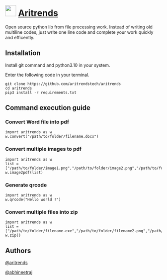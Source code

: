 # <img src="http://aritrends.tech/folder.png" height="35vh"> [Aritrends](http://aritrends.tech)

Open source python lib from file processing work. Instead of writing old multiline codes, just write one line code and complete your work quickly and efficently.

##  Installation

Install git command and python3.10 in your system.

Enter the following code in your terminal.

```
git clone https://github.com/aritrendstech/aritrends
cd aritrends
pip3 install -r requirements.txt
```

## Command execution guide

### Convert Word file into pdf

```
import aritrends as w
w.convert("/path/to/folder/filename.docx")
```

### Convert multiple images to pdf

```
import aritrends as w
list = ["/path/to/folder/image1.png","/path/to/folder/image2.png","/path/to/folder/image3.png"]
w.image2pdf(list)
```

### Generate qrcode

```
import aritrends as w
w.qrcode("Hello world !")
```

### Convert multiple files into zip

```
import aritrends as w
list = ["/path/to/folder/filename.exe","/path/to/folder/filename2.png","/path/to/folder/filename3.dart"]
w.zip()
```

## Authors

[@aritrends](https://github.com/aritrends.tech)

[@abhineetraj](https://github.com/abhineetraj1)
